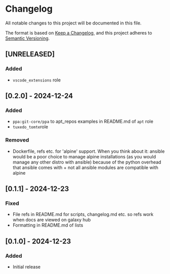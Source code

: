 # Changelog

All notable changes to this project will be documented in this file.

The format is based on [Keep a Changelog](https://keepachangelog.com/en/1.1.0/),
and this project adheres to [Semantic Versioning](https://semver.org/spec/v2.0.0.html).

## [UNRELEASED]

### Added

- `vscode_extensions` role

## [0.2.0] - 2024-12-24

### Added

- `ppa:git-core/ppa` to apt_repos examples in README.md of `apt` role
- `tuxedo_tomte`role

### Removed

- Dockerfile, refs etc. for 'alpine' support. When you think about it: ansible would be a poor choice
  to manage alpine installations (as you would manage any other distro with ansible) because of the python overhead
  that ansible comes with + not all ansible modules are compatible with alpine

## [0.1.1] - 2024-12-23

### Fixed

- File refs in README.md for scripts, changelog.md etc. so refs work when docs are viewed on galaxy hub
- Formatting in README.md of lists


## [0.1.0] - 2024-12-23

### Added

- Initial release
